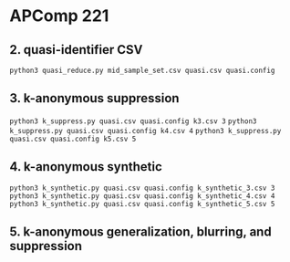 # APComp 221

## 2. quasi-identifier CSV

`python3 quasi_reduce.py mid_sample_set.csv quasi.csv quasi.config`

## 3. k-anonymous suppression

`python3 k_suppress.py quasi.csv quasi.config k3.csv 3`
`python3 k_suppress.py quasi.csv quasi.config k4.csv 4`
`python3 k_suppress.py quasi.csv quasi.config k5.csv 5`

## 4. k-anonymous synthetic
`python3 k_synthetic.py quasi.csv quasi.config k_synthetic_3.csv 3`
`python3 k_synthetic.py quasi.csv quasi.config k_synthetic_4.csv 4`
`python3 k_synthetic.py quasi.csv quasi.config k_synthetic_5.csv 5`

## 5. k-anonymous generalization, blurring, and suppression

